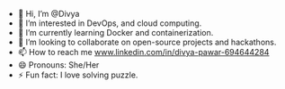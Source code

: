 - 👋 Hi, I’m @Divya
- 👀 I’m interested in DevOps, and cloud computing.
- 🌱 I’m currently learning Docker and containerization.
- 💞️ I’m looking to collaborate on open-source projects and hackathons.
- 📫 How to reach me www.linkedin.com/in/divya-pawar-694644284
- 😄 Pronouns: She/Her
- ⚡ Fun fact: I love solving  puzzle.

<!---
Divyapawar25/Divyapawar25 is a ✨ special ✨ repository because its `README.md` (this file) appears on your GitHub profile.
You can click the Preview link to take a look at your changes.
--->
